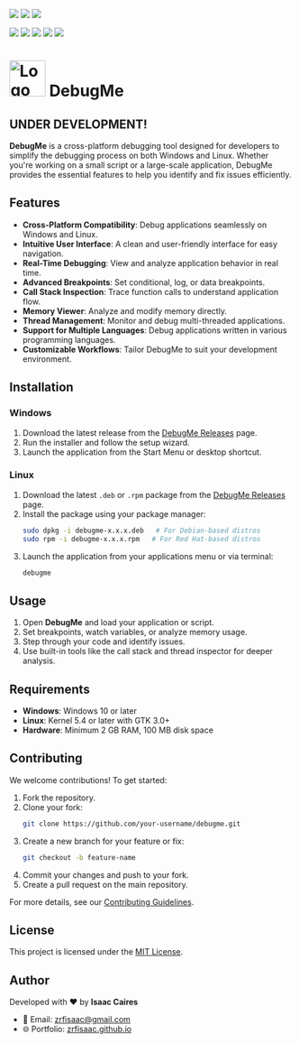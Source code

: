 <!-- # [ zrfisaac ] -->

<!-- # [ about ] -->
<!-- # - author : Isaac Caires -->
<!-- # . - email : zrfisaac@gmail.com -->
<!-- # . - site : zrfisaac.github.io -->

<!-- # [ markdown ] -->
[![](https://img.shields.io/badge/-GitHub-black?style=for-the-badge)](https://github.com/zrfisaac/DebugMe)
[![](https://img.shields.io/badge/-english-4169E1?style=for-the-badge)](README.en.md)
[![](https://img.shields.io/badge/português--f9c22b?style=for-the-badge)](README.pt.md)

[![](https://img.shields.io/badge/version-0.0.7-4169E1?style=flat-square)](https://github.com/zrfisaac/DebugMe)
[![](https://img.shields.io/badge/windows-binary-4CAF50?style=flat-square)](#)
[![](https://img.shields.io/badge/windows-install-FF4500?style=flat-square)](#)
[![](https://img.shields.io/badge/linux-binary-4CAF50?style=flat-square)](#)
[![](https://img.shields.io/badge/linux-install-FF4500?style=flat-square)](#)

# <img src="debugme.ico" alt="Logo" width="64" height="64"> DebugMe

## UNDER DEVELOPMENT!

**DebugMe** is a cross-platform debugging tool designed for developers to simplify the debugging process on both Windows and Linux. Whether you're working on a small script or a large-scale application, DebugMe provides the essential features to help you identify and fix issues efficiently.

## Features

- **Cross-Platform Compatibility**: Debug applications seamlessly on Windows and Linux.
- **Intuitive User Interface**: A clean and user-friendly interface for easy navigation.
- **Real-Time Debugging**: View and analyze application behavior in real time.
- **Advanced Breakpoints**: Set conditional, log, or data breakpoints.
- **Call Stack Inspection**: Trace function calls to understand application flow.
- **Memory Viewer**: Analyze and modify memory directly.
- **Thread Management**: Monitor and debug multi-threaded applications.
- **Support for Multiple Languages**: Debug applications written in various programming languages.
- **Customizable Workflows**: Tailor DebugMe to suit your development environment.

## Installation

### Windows

1. Download the latest release from the [DebugMe Releases](#) page.
2. Run the installer and follow the setup wizard.
3. Launch the application from the Start Menu or desktop shortcut.

### Linux

1. Download the latest `.deb` or `.rpm` package from the [DebugMe Releases](#) page.
2. Install the package using your package manager:
   ```bash
   sudo dpkg -i debugme-x.x.x.deb   # For Debian-based distros
   sudo rpm -i debugme-x.x.x.rpm   # For Red Hat-based distros
   ```
3. Launch the application from your applications menu or via terminal:
   ```bash
   debugme
   ```

## Usage

1. Open **DebugMe** and load your application or script.
2. Set breakpoints, watch variables, or analyze memory usage.
3. Step through your code and identify issues.
4. Use built-in tools like the call stack and thread inspector for deeper analysis.

## Requirements

- **Windows**: Windows 10 or later
- **Linux**: Kernel 5.4 or later with GTK 3.0+
- **Hardware**: Minimum 2 GB RAM, 100 MB disk space

## Contributing

We welcome contributions! To get started:

1. Fork the repository.
2. Clone your fork:
   ```bash
   git clone https://github.com/your-username/debugme.git
   ```
3. Create a new branch for your feature or fix:
   ```bash
   git checkout -b feature-name
   ```
4. Commit your changes and push to your fork.
5. Create a pull request on the main repository.

For more details, see our [Contributing Guidelines](#).

## License

This project is licensed under the [MIT License](LICENSE).

## Author

Developed with ❤️ by **Isaac Caires**  
- 📧 Email: [zrfisaac@gmail.com](mailto:zrfisaac@gmail.com)  
- 🌐 Portfolio: [zrfisaac.github.io](https://zrfisaac.github.io)  
